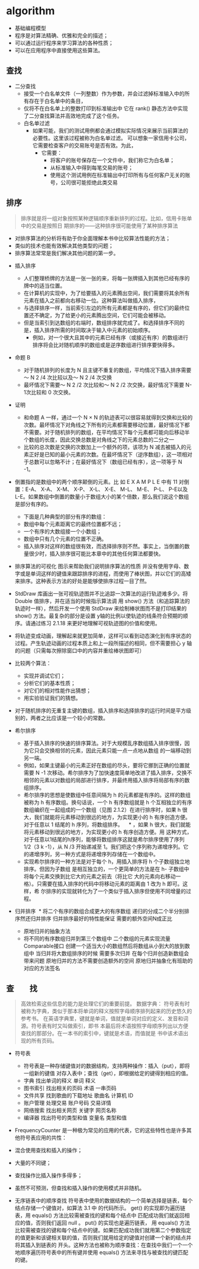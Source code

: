 # algorithm

* 基础编程模型
 * 程序是对算法精确、优雅和完全的描述；
 * 可以通过运行程序来学习算法的各种性质；
 * 可以在应用程序中直接使用这些算法。

## 查找

* 二分查找  
  * 接受一个白名单文件（一列整数）作为参数，并会过滤掉标准输入中的所有存在于白名单中的条目，
  * 仅将不在白名单上的整数打印到标准输出中 它在 rank() 静态方法中实现了二分查找算法并高效地完成了这个任务。
  * 白名单过滤
    * 如果可能，我们的测试用例都会通过模拟实际情况来展示当前算法的必要性。这里该过程被称为白名单过滤。
   可以想象一家信用卡公司，它需要检查客户的交易账号是否有效。为此，
      * 它需要：
        - 将客户的账号保存在一个文件中，我们称它为白名单；
        - 从标准输入中得到每笔交易的账号；
        - 使用这个测试用例在标准输出中打印所有与任何客户无关的账号，公司很可能拒绝此类交易


## 排序
>排序就是将一组对象按照某种逻辑顺序重新排列的过程。比如，信用卡账单中的交易是按照日
期排序的——这种排序很可能使用了某种排序算法

- 对排序算法的分析将有助于你全面理解本书中比较算法性能的方法；
- 类似的技术也能有效解决其他类型的问题；
- 排序算法常常是我们解决其他问题的第一步。

* 插入排序
  * 人们整理桥牌的方法是一张一张的来，将每一张牌插入到其他已经有序的牌中的适当位置。
  * 在计算机的实现中，为了给要插入的元素腾出空间，我们需要将其余所有元素在插入之前都向右移动一位。这种算法叫做插入排序，
  * 与选择排序一样，当前索引左边的所有元素都是有序的，但它们的最终位置还不确定，为了给更小的元素腾出空间，它们可能会被移动。
  * 但是当索引到达数组的右端时，数组排序就完成了。和选择排序不同的是，插入排序所需的时间取决于输入中元素的初始顺序。
    * 例如，对一个很大且其中的元素已经有序（或接近有序）的数组进行排序将会比对随机顺序的数组或是逆序数组进行排序要快得多。
* 命题 B
  * 对于随机排列的长度为 N 且主键不重复的数组，平均情况下插入排序需要～ N 2 /4 次比较以及～ N 2 /4 次交换
  * 最坏情况下需要～ N 2 /2 次比较和～ N 2 /2 次交换，最好情况下需要 N-1次比较和 0 次交换。

* 证明
  * 和命题 A 一样，通过一个 N × N 的轨迹表可以很容易就得到交换和比较的次数。最坏情况下对角线之下所有的元素都需要移动位置，最好情况下都不需要。对于随机排列的数组，在平均情况下每个元素都可能向后移动半个数组的长度，因此交换总数是对角线之下的元素总数的二分之一
  * 比较的总次数是交换的次数加上一个额外的项，该项为 N 减去被插入的元素正好是已知的最小元素的次数。在最坏情况下（逆序数组），这一项相对于总数可以忽略不计；在最好情况下（数组已经有序），这一项等于 N -1。

* 倒置指的是数组中的两个顺序颠倒的元素。比
如 E X A M P L E 中有 11 对倒置：E-A、 X-A、 X-M、 X-P、 X-L、 X-E、 M-L、 M-E、 P-L、 P-E以及 L-E。如果数组中倒置的数量小于数组大小的某个倍数，那么我们说这个数组是部分有序的。
  * 下面是几种典型的部分有序的数组：
   * 数组中每个元素距离它的最终位置都不远；
   * 一个有序的大数组接一个小数组；
   * 数组中只有几个元素的位置不正确。
  * 插入排序对这样的数组很有效，而选择排序则不然。事实上，当倒置的数量很少时，插入排序很可能比本章中的其他任何算法都要快。
  
* 排序算法的可视化
图示来帮助我们说明排序算法的性质 并没有使用字母、数字或是单词这样的键值来跟踪排序的进程，而使用了棒状图，并以它们的高矮来排序。这种表示方法的好处是能够使排序过程一目了然。
 * StdDraw 库画出一张可视轨迹图并不比追踪一次算法的运行轨迹难多少。将Double 值排序，并在适当的时候指示算法调
用 show() 方法（和追踪算法的轨迹时一样），然后开发一个使用 StdDraw 来绘制棒状图而不是打印结果的 show() 方法。最复杂的部分是设置 y轴的比例以使轨迹的线条符合预期的顺序。请通过练习 2.1.18 来更好地理解可视轨迹图的价值和使用。
  * 将轨迹变成动画，理解起来就更加简单，这样可以看到动态演化到有序状态的过程。产生轨迹动画的过程本质上和上一段所描述的相同，但不需要担心 y 轴的问题（只需每次擦除窗口中的内容并重绘棒状图即可）
 
* 比较两个算法：
  * 实现并调试它们；
  * 分析它们的基本性质；
  * 对它们的相对性能作出猜想；
  * 用实验验证我们的猜想。
* 对于随机排序的无重复主键的数组，插入排序和选择排序的运行时间是平方级别的，两者之比应该是一个较小的常数。

* 希尔排序
   * 基于插入排序的快速的排序算法。对于大规模乱序数组插入排序很慢，因为它只会交换相邻的元素，因此元素只能一点一点地从数组
    的一端移动到另一端。
    * 例如，如果主键最小的元素正好在数组的尽头，要将它挪到正确的位置就需要 N -1 次移动。希尔排序为了加快速度简单地改进了插入排序，交换不相邻的元素以对数组的局部进行排序，并最终用插入排序将局部有序的数组排序。
    * 希尔排序的思想是使数组中任意间隔为 h 的元素都是有序的。这样的数组被称为 h 有序数组。换句话说，一个 h 有序数组就是 h 个互相独立的有序数组编织在一起组成的一个数组（见图 2.1.2）在进行排序时，如果 h 很大，我们就能将元素移动到很远的地方，为实现更小的 h 有序创造方便。对于任意以 1 结尾的 h 序列，将数组排序。
    * ，如果 h 很大，我们就能将元素移动到很远的地方，为实现更小的 h 有序创造方便。用
这种方式，对于任意以1结尾的h序列，能够将数组排序这就是希尔排序使用了序列 1/2（3 k -1），从 N /3 开始递减至 1。我们把这个序列称为递增序列。它的递增序列，另一种方式是将递增序列存储在一个数组中。
    * 实现希尔排序的一种方法是对于每个 h，用插入排序将 h 个子数组独立地排序。但因为子数组
是相互独立的，一个更简单的方法是在 h- 子数组中将每个元素交换到比它大的元素之前去（将比它
大的元素向右移动一格）。只需要在插入排序的代码中将移动元素的距离由 1 改为 h 即可。这样，希
尔排序的实现就转化为了一个类似于插入排序但使用不同增量的过程。

* 归并排序
  * 将二个有序的数组合成更大的有序数组 递归的分成二个半分别排序然还归并排序 归并排序最好的特性能保证 需要的额外空间N成正比 
  * 原地归并的抽象方法
  * 将不同的有序数组归并到第三个数组中 二个数组的元素实现流量Comparable接口 创建一个适当大小的数组然后将数组从小到大的放到数组中
  当归并将大数组排序的时候 需要多次归并 在每个归并创造新数组会带来问题 原地归并的方法不需要创造额外的空间
  原地归并抽象化有班助的 对应的方法签名 
## 查　　找
> 高效检索这些信息的能力是处理它们的重要前提。
数据字典： 符号表有时被称为字典，类似于那本将单词的释义按照字母顺序排列起来的历史悠久的参考书。
在英语字典里，键就是单词，值就是单词对应的定义、发音和词源。符号表有时又叫做索引，即书
本最后将术语按照字母顺序列出以方便查找的那部分。在一本书的索引中，键就是术语，而值就是
书中该术语出现的所有页码。

* 符号表
  * 符号表是一种存储键值对的数据结构，支持两种操作：插入（put），即将一组新的键值
对存入表中；查找（get），即根据给定的键得到相应的值。
  * 字典 找出单词的释义 单词 释义
  * 图书索引 找出相关的页码 术语 一串页码
  * 文件共享 找到歌曲的下载地址 歌曲名 计算机 ID
  * 账户管理 处理交易 账户号码 交易详情
  * 网络搜索 找出相关网页 关键字 网页名称
  * 编译器 找出符号的类型和值 变量名 类型和值
  
*  FrequencyCounter 是一种极为常见的应用的代表，它的这些特性也是许多其他符号表应用的共性：
  * 混合使用查找和插入的操作；
  * 大量的不同键；
  * 查找操作比插入操作多得多；
  * 虽然不可预测，但查找和插入操作的使用模式并非随机。

* 无序链表中的顺序查找
符号表中使用的数据结构的一个简单选择是链表，每个结点存储一个键值对，如算法 3.1 中
的代码所示。 get() 的实现即为遍历链表，用 equals() 方法比较需被查找的键和每个结点中
匹配成功我们就返回相应的值，否则我们返回 null 。 put() 的实现也是遍历链表，
用 equals() 方法比较需被查找的键和每个结点中的键。如果匹配成功我们就用第二个参数指定
的值更新和该键相关联的值，否则我们就用给定的键值对创建一个新的结点并将其插入到链表的
开头。这种方法也被称为顺序查找：在查找中我们一个一个地顺序遍历符号表中的所有键并使用
equals() 方法来寻找与被查找的键匹配的键。
